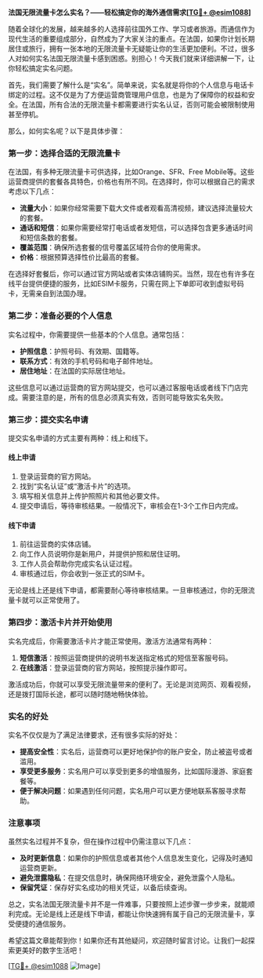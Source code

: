 **法国无限流量卡怎么实名？——轻松搞定你的海外通信需求[[TG💪+ @esim1088](https://t.me/s/esim1088)]**

随着全球化的发展，越来越多的人选择前往国外工作、学习或者旅游。而通信作为现代生活的重要组成部分，自然成为了大家关注的重点。在法国，如果你计划长期居住或旅行，拥有一张本地的无限流量卡无疑能让你的生活更加便利。不过，很多人对如何实名法国无限流量卡感到困惑。别担心！今天我们就来详细讲解一下，让你轻松搞定实名问题。

首先，我们需要了解什么是“实名”。简单来说，实名就是将你的个人信息与电话卡绑定的过程。这不仅是为了方便运营商管理用户信息，也是为了保障你的权益和安全。在法国，所有合法的无限流量卡都需要进行实名认证，否则可能会被限制使用甚至停机。

那么，如何实名呢？以下是具体步骤：

### 第一步：选择合适的无限流量卡

在法国，有多种无限流量卡可供选择，比如Orange、SFR、Free Mobile等。这些运营商提供的套餐各具特色，价格也有所不同。在选择时，你可以根据自己的需求考虑以下几点：

- **流量大小**：如果你经常需要下载大文件或者观看高清视频，建议选择流量较大的套餐。
- **通话和短信**：如果你需要经常打电话或者发短信，可以选择包含更多通话时间和短信条数的套餐。
- **覆盖范围**：确保所选套餐的信号覆盖区域符合你的使用需求。
- **价格**：根据预算选择性价比最高的套餐。

在选择好套餐后，你可以通过官方网站或者实体店铺购买。当然，现在也有许多在线平台提供便捷的服务，比如ESIM卡服务，只需在网上下单即可收到虚拟号码卡，无需亲自到法国办理。

### 第二步：准备必要的个人信息

实名过程中，你需要提供一些基本的个人信息。通常包括：

- **护照信息**：护照号码、有效期、国籍等。
- **联系方式**：有效的手机号码和电子邮件地址。
- **居住地址**：在法国的实际居住地址。

这些信息可以通过运营商的官方网站提交，也可以通过客服电话或者线下门店完成。需要注意的是，所有的信息必须真实有效，否则可能导致实名失败。

### 第三步：提交实名申请

提交实名申请的方式主要有两种：线上和线下。

#### 线上申请

1. 登录运营商的官方网站。
2. 找到“实名认证”或“激活卡片”的选项。
3. 填写相关信息并上传护照照片和其他必要文件。
4. 提交申请后，等待审核结果。一般情况下，审核会在1-3个工作日内完成。

#### 线下申请

1. 前往运营商的实体店铺。
2. 向工作人员说明你是新用户，并提供护照和居住证明。
3. 工作人员会帮助你完成实名认证过程。
4. 审核通过后，你会收到一张正式的SIM卡。

无论是线上还是线下申请，都需要耐心等待审核结果。一旦审核通过，你的无限流量卡就可以正常使用了。

### 第四步：激活卡片并开始使用

实名完成后，你需要激活卡片才能正常使用。激活方法通常有两种：

1. **短信激活**：按照运营商提供的说明书发送指定格式的短信至客服号码。
2. **在线激活**：登录运营商的官方网站，按照提示操作即可。

激活成功后，你就可以享受无限流量带来的便利了。无论是浏览网页、观看视频，还是拨打国际长途，都可以随时随地畅快体验。

### 实名的好处

实名不仅仅是为了满足法律要求，还有很多实际的好处：

- **提高安全性**：实名后，运营商可以更好地保护你的账户安全，防止被盗号或者滥用。
- **享受更多服务**：实名用户可以享受到更多的增值服务，比如国际漫游、家庭套餐等。
- **便于解决问题**：如果遇到任何问题，实名用户可以更方便地联系客服寻求帮助。

### 注意事项

虽然实名过程并不复杂，但在操作过程中仍需注意以下几点：

- **及时更新信息**：如果你的护照信息或者其他个人信息发生变化，记得及时通知运营商更新。
- **避免泄露隐私**：在提交信息时，确保网络环境安全，避免泄露个人隐私。
- **保留凭证**：保存好实名成功的相关凭证，以备后续查询。

总之，实名法国无限流量卡并不是一件难事，只要按照上述步骤一步步来，就能顺利完成。无论是线上还是线下申请，都能让你快速拥有属于自己的无限流量卡，享受便捷的通信服务。

希望这篇文章能帮到你！如果你还有其他疑问，欢迎随时留言讨论。让我们一起探索更美好的数字生活吧！

[[TG💪+ @esim1088](https://t.me/s/esim1088) ![Image](https://i.postimg.cc/4NQfJmqS/Snipaste-2025-05-13-00-14-12.png)]